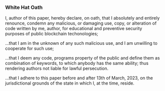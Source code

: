 ### White Hat Oath

I, author of this paper, hereby declare, on oath, that I absolutely and entirely renounce, condemn any malicious, or damaging use, copy, or alteration of code written by me, author, for educational and preventive security purposes of public blockchain techonologies;

...that I am in the unknown of any such malicious use, and I am unwilling to cooperate for such use;

...that I deem any code, programs property of the public and define them as combination of keywords, to which anybody has the same ability; thus rendering authors not liable for lawful persecution.

...that I adhere to this paper before and after 13th of March, 2023, on the jurisdictional grounds of the state in which I, at the time, reside.
